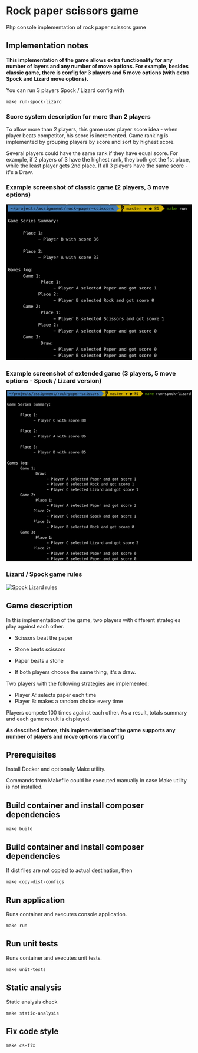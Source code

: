 # Rock paper scissors game

Php console implementation of rock paper scissors game

## Implementation notes

**This implementation of the game allows extra functionality 
for any number of layers and any number of move options.
For example, besides classic game, there is config for 3 players 
and 5 move options (with extra Spock and Lizard move options).**

You can run 3 players Spock / Lizard config with

    make run-spock-lizard

### Score system description for more than 2 players
To allow more than 2 players, this game uses player score idea - when player beats competitor,
his score is incremented. Game ranking is implemented by grouping players by score and sort by highest score.

Several players could have the same rank if they have equal score.
For example, if 2 players of 3 have the highest rank, they both get the 1st place, while the least player gets 2nd place.
If all 3 players have the same score - it's a Draw.

### Example screenshot of classic game (2 players, 3 move options)

![Example of classic game output](/docs/img/three-items-two-players.png)

### Example screenshot of extended game (3 players, 5 move options - Spock / Lizard version)

![Example Spock-Lizard gane for 3 players output](/docs/img/spock-lizard.png)

### Lizard / Spock game rules
![Spock Lizard rules](https://upload.wikimedia.org/wikipedia/commons/thumb/f/fe/Rock_Paper_Scissors_Lizard_Spock_en.svg/1920px-Rock_Paper_Scissors_Lizard_Spock_en.svg.png)

## Game description

In this implementation of the game, two players with different strategies play against each other.

 - Scissors beat the paper

 - Stone beats scissors
 - Paper beats a stone
 - If both players choose the same thing, it's a draw.

Two players with the following strategies are implemented:
 - Player А: selects paper each time
 - Player B: makes a random choice every time 

Players compete 100 times against each other.
As a result, totals summary and each game result is displayed.

**As described before, this implementation of the game 
supports any number of players and move options via config** 

## Prerequisites

Install Docker and optionally Make utility.

Commands from Makefile could be executed manually in case Make utility is not installed.

## Build container and install composer dependencies

    make build

## Build container and install composer dependencies

If dist files are not copied to actual destination, then
    
    make copy-dist-configs
        
## Run application

Runs container and executes console application.

    make run

## Run unit tests

Runs container and executes unit tests.

    make unit-tests

## Static analysis

Static analysis check

    make static-analysis
    
## Fix code style

    make cs-fix